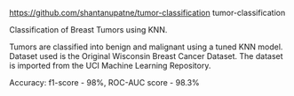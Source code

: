 https://github.com/shantanupatne/tumor-classification
tumor-classification

Classification of Breast Tumors using KNN.

Tumors are classified into benign and malignant using a tuned KNN model.
Dataset used is the Original Wisconsin Breast Cancer Dataset. The dataset is imported from the UCI Machine Learning Repository.

Accuracy: f1-score - 98%, ROC-AUC score - 98.3%

